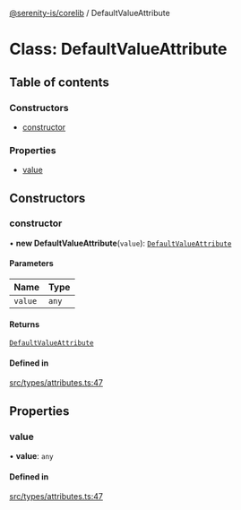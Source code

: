 [@serenity-is/corelib](../README.md) / DefaultValueAttribute

# Class: DefaultValueAttribute

## Table of contents

### Constructors

- [constructor](DefaultValueAttribute.md#constructor)

### Properties

- [value](DefaultValueAttribute.md#value)

## Constructors

### constructor

• **new DefaultValueAttribute**(`value`): [`DefaultValueAttribute`](DefaultValueAttribute.md)

#### Parameters

| Name | Type |
| :------ | :------ |
| `value` | `any` |

#### Returns

[`DefaultValueAttribute`](DefaultValueAttribute.md)

#### Defined in

[src/types/attributes.ts:47](https://github.com/serenity-is/serenity/blob/master/packages/corelib/src/types/attributes.ts#L47)

## Properties

### value

• **value**: `any`

#### Defined in

[src/types/attributes.ts:47](https://github.com/serenity-is/serenity/blob/master/packages/corelib/src/types/attributes.ts#L47)
